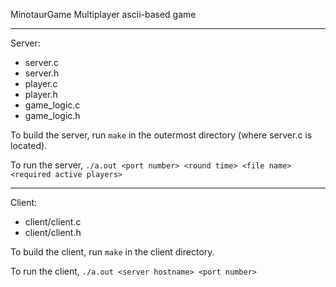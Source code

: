 MinotaurGame
Multiplayer ascii-based game


--------------------------------
Server:
  - server.c
  - server.h
  - player.c
  - player.h
  - game_logic.c
  - game_logic.h

  To build the server, run `make` in the outermost
  directory (where server.c is located). 

  To run the server,
  `./a.out <port number> <round time> <file name> <required active players>`

--------------------------------
Client:
  - client/client.c
  - client/client.h

  To build the client, run `make` in the client
  directory.

  To run the client, `./a.out <server hostname> <port number>` 

